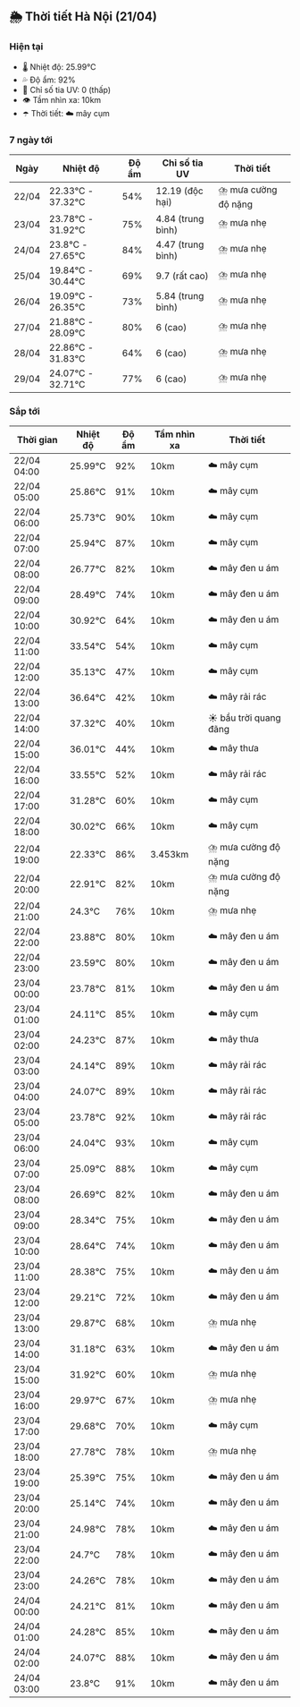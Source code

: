 ## 🌦️ Thời tiết Hà Nội (21/04)

### Hiện tại

- 🌡️ Nhiệt độ: 25.99℃
- 💦 Độ ẩm: 92%
- 🌟 Chỉ số tia UV: 0 (thấp)
- 👁️ Tầm nhìn xa: 10km
- ☂️ Thời tiết: ☁️ mây cụm

### 7 ngày tới

| Ngày | Nhiệt độ | Độ ẩm | Chỉ số tia UV | Thời tiết |
| --- | --- | --- | --- | --- |
| 22/04 | 22.33℃ - 37.32℃ | 54% | 12.19 (độc hại) | ⛈️ mưa cường độ nặng |
| 23/04 | 23.78℃ - 31.92℃ | 75% | 4.84 (trung bình) | ⛈️ mưa nhẹ |
| 24/04 | 23.8℃ - 27.65℃ | 84% | 4.47 (trung bình) | ⛈️ mưa nhẹ |
| 25/04 | 19.84℃ - 30.44℃ | 69% | 9.7 (rất cao) | ⛈️ mưa nhẹ |
| 26/04 | 19.09℃ - 26.35℃ | 73% | 5.84 (trung bình) | ⛈️ mưa nhẹ |
| 27/04 | 21.88℃ - 28.09℃ | 80% | 6 (cao) | ⛈️ mưa nhẹ |
| 28/04 | 22.86℃ - 31.83℃ | 64% | 6 (cao) | ⛈️ mưa nhẹ |
| 29/04 | 24.07℃ - 32.71℃ | 77% | 6 (cao) | ⛈️ mưa nhẹ |

### Sắp tới

| Thời gian | Nhiệt độ | Độ ẩm | Tầm nhìn xa | Thời tiết |
| --- | --- | --- | --- | --- |
| 22/04 04:00 | 25.99℃ | 92% | 10km | ☁️ mây cụm |
| 22/04 05:00 | 25.86℃ | 91% | 10km | ☁️ mây cụm |
| 22/04 06:00 | 25.73℃ | 90% | 10km | ☁️ mây cụm |
| 22/04 07:00 | 25.94℃ | 87% | 10km | ☁️ mây cụm |
| 22/04 08:00 | 26.77℃ | 82% | 10km | ☁️ mây đen u ám |
| 22/04 09:00 | 28.49℃ | 74% | 10km | ☁️ mây đen u ám |
| 22/04 10:00 | 30.92℃ | 64% | 10km | ☁️ mây đen u ám |
| 22/04 11:00 | 33.54℃ | 54% | 10km | ☁️ mây cụm |
| 22/04 12:00 | 35.13℃ | 47% | 10km | ☁️ mây cụm |
| 22/04 13:00 | 36.64℃ | 42% | 10km | ☁️ mây rải rác |
| 22/04 14:00 | 37.32℃ | 40% | 10km | ☀️ bầu trời quang đãng |
| 22/04 15:00 | 36.01℃ | 44% | 10km | ☁️ mây thưa |
| 22/04 16:00 | 33.55℃ | 52% | 10km | ☁️ mây rải rác |
| 22/04 17:00 | 31.28℃ | 60% | 10km | ☁️ mây cụm |
| 22/04 18:00 | 30.02℃ | 66% | 10km | ☁️ mây cụm |
| 22/04 19:00 | 22.33℃ | 86% | 3.453km | ⛈️ mưa cường độ nặng |
| 22/04 20:00 | 22.91℃ | 82% | 10km | ⛈️ mưa cường độ nặng |
| 22/04 21:00 | 24.3℃ | 76% | 10km | ⛈️ mưa nhẹ |
| 22/04 22:00 | 23.88℃ | 80% | 10km | ☁️ mây đen u ám |
| 22/04 23:00 | 23.59℃ | 80% | 10km | ☁️ mây đen u ám |
| 23/04 00:00 | 23.78℃ | 81% | 10km | ☁️ mây đen u ám |
| 23/04 01:00 | 24.11℃ | 85% | 10km | ☁️ mây cụm |
| 23/04 02:00 | 24.23℃ | 87% | 10km | ☁️ mây thưa |
| 23/04 03:00 | 24.14℃ | 89% | 10km | ☁️ mây rải rác |
| 23/04 04:00 | 24.07℃ | 89% | 10km | ☁️ mây rải rác |
| 23/04 05:00 | 23.78℃ | 92% | 10km | ☁️ mây rải rác |
| 23/04 06:00 | 24.04℃ | 93% | 10km | ☁️ mây cụm |
| 23/04 07:00 | 25.09℃ | 88% | 10km | ☁️ mây cụm |
| 23/04 08:00 | 26.69℃ | 82% | 10km | ☁️ mây đen u ám |
| 23/04 09:00 | 28.34℃ | 75% | 10km | ☁️ mây đen u ám |
| 23/04 10:00 | 28.64℃ | 74% | 10km | ☁️ mây đen u ám |
| 23/04 11:00 | 28.38℃ | 75% | 10km | ☁️ mây đen u ám |
| 23/04 12:00 | 29.21℃ | 72% | 10km | ☁️ mây đen u ám |
| 23/04 13:00 | 29.87℃ | 68% | 10km | ⛈️ mưa nhẹ |
| 23/04 14:00 | 31.18℃ | 63% | 10km | ☁️ mây đen u ám |
| 23/04 15:00 | 31.92℃ | 60% | 10km | ⛈️ mưa nhẹ |
| 23/04 16:00 | 29.97℃ | 67% | 10km | ⛈️ mưa nhẹ |
| 23/04 17:00 | 29.68℃ | 70% | 10km | ☁️ mây cụm |
| 23/04 18:00 | 27.78℃ | 78% | 10km | ⛈️ mưa nhẹ |
| 23/04 19:00 | 25.39℃ | 75% | 10km | ☁️ mây đen u ám |
| 23/04 20:00 | 25.14℃ | 74% | 10km | ☁️ mây đen u ám |
| 23/04 21:00 | 24.98℃ | 78% | 10km | ☁️ mây đen u ám |
| 23/04 22:00 | 24.7℃ | 78% | 10km | ☁️ mây đen u ám |
| 23/04 23:00 | 24.26℃ | 78% | 10km | ☁️ mây đen u ám |
| 24/04 00:00 | 24.21℃ | 81% | 10km | ☁️ mây đen u ám |
| 24/04 01:00 | 24.28℃ | 85% | 10km | ☁️ mây đen u ám |
| 24/04 02:00 | 24.07℃ | 88% | 10km | ☁️ mây đen u ám |
| 24/04 03:00 | 23.8℃ | 91% | 10km | ☁️ mây đen u ám |
